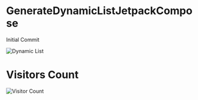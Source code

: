 # GenerateDynamicListJetpackCompose
Initial Commit

![Dynamic List](https://user-images.githubusercontent.com/41910370/217376481-32184b3f-0f04-40a1-8b81-1e5aa4f0ad5d.jpg)

# Visitors Count
![Visitor Count](https://profile-counter.glitch.me/ak010cse/count.svg)
